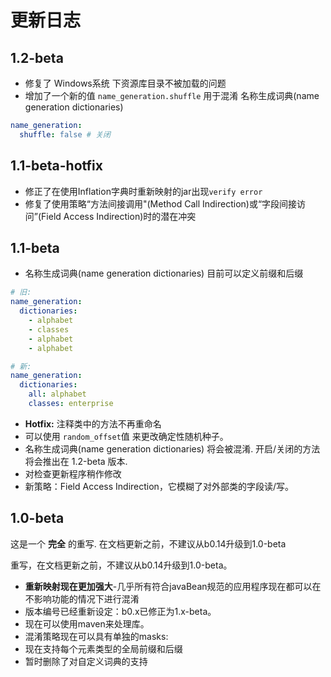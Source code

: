 # 更新日志

## 1.2-beta

- 修复了 Windows系统 下资源库目录不被加载的问题
- 增加了一个新的值 `name_generation.shuffle` 用于混淆 名称生成词典(name generation dictionaries)

```yml
name_generation:
  shuffle: false # 关闭
```

## 1.1-beta-hotfix

- 修正了在使用Inflation字典时重新映射的jar出现`verify error`
- 修复了使用策略“方法间接调用"(Method Call Indirection)或“字段间接访问”(Field Access Indirection)时的潜在冲突

## 1.1-beta

- 名称生成词典(name generation dictionaries) 目前可以定义前缀和后缀

```yml
# 旧:
name_generation:
  dictionaries:
    - alphabet
    - classes
    - alphabet
    - alphabet

# 新:
name_generation:
  dictionaries:
    all: alphabet
    classes: enterprise
```

- **Hotfix:** 注释类中的方法不再重命名
- 可以使用 `random_offset`值 来更改确定性随机种子。
- 名称生成词典(name generation dictionaries) 将会被混淆. 开启/关闭的方法 将会推出在 1.2-beta 版本.
- 对检查更新程序稍作修改
- 新策略：Field Access Indirection，它模糊了对外部类的字段读/写。

## 1.0-beta

这是一个 **完全** 的重写. 在文档更新之前，不建议从b0.14升级到1.0-beta


重写，在文档更新之前，不建议从b0.14升级到1.0-beta。

- **重新映射现在更加强大**-几乎所有符合javaBean规范的应用程序现在都可以在不影响功能的情况下进行混淆
- 版本编号已经重新设定：b0.x已修正为1.x-beta。
- 现在可以使用maven来处理库。
- 混淆策略现在可以具有单独的masks:
- 现在支持每个元素类型的全局前缀和后缀
- 暂时删除了对自定义词典的支持

